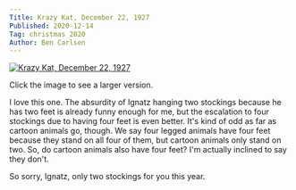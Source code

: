 ```yaml
---
Title: Krazy Kat, December 22, 1927
Published: 2020-12-14
Tag: christmas 2020
Author: Ben Carlsen
---
```


[![Krazy Kat, December 22, 1927](http://blog.arkholt.com/media/decstrips2020/14-krazy-kat_Thu__Dec_22__1927.jpg)](http://blog.arkholt.com/media/decstrips2020/14-krazy-kat_Thu__Dec_22__1927.jpg)

Click the image to see a larger version.

I love this one. The absurdity of Ignatz hanging two stockings because he has two feet is already funny enough for me, but the escalation to four stockings due to having four feet is even better. It's kind of odd as far as cartoon animals go, though. We say four legged animals have four feet because they stand on all four of them, but cartoon animals only stand on two. So, do cartoon animals also have four feet? I'm actually inclined to say they don't.

So sorry, Ignatz, only two stockings for you this year.
